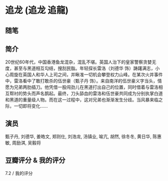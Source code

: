 # 追龙 (追龙 追龍)

## 随笔

## 简介

20世纪60年代，中国香港鱼龙混杂，混乱不堪。英国人治下的皇家警察贪婪无度，甚至与黑道相互勾结，搜刮民脂。年轻探长雷洛（刘德华 饰）踌躇满志，小心周旋在英国人和华人上司之间，并瞅准一切机会攀登权力山峰。在某次火并事件中，雷洛看中了敢打敢杀的伍世豪（甄子丹 饰）。来自南洋的伍世豪义字当头，情愿为兄弟两肋插刀。他凭借一股闯劲儿在黑道打出自己的位置，同时借着与雷洛相互帮衬的势头而声名鹊起。最终，刀头舔血的雷洛和伍世豪共同成为分别执掌白道和黑道的重量级人物。而在这一过程中，这对兄弟也渐渐发生分歧。当风暴来临之际，一切即将变化……

## 演员

甄子丹, 刘德华, 姜皓文, 郑则仕, 刘浩龙, 汤镇业, 喻亢, 胡然, 徐冬冬, 黄日华, 陈惠敏, 周励淇, 吴毅将

## 豆瓣评分 & 我的评分

7.2 / 我的评分

